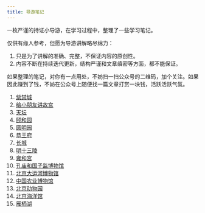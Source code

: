 ```yaml
---
title: 导游笔记
---
```


一枚严谨的持证小导游，在学习过程中，整理了一些学习笔记。

仅供有缘人参考，但愿为导游讲解略尽绵力：

1. 只是为了讲解的准确、完整，不保证内容的原创性。
2. 内容不断在持续迭代更新，结构严谨和文章缜密等方面，都不能保证。

如果整理的笔记，对你有一点用处，不妨扫一扫公众号的二维码，加个关注。如果因此赚到了钱，不妨在公众号上随便找一篇文章打赏一块钱，活跃活跃气氛。

1. [祡禁城](./guide/the-forbidden-city)
2. [给小朋友讲故宫](./guide/the-forbidden-city-for-children)
3. [天坛](./guide/the-temple-of-heaven)
4. [颐和园](./guide/the-summer-palace)
5. [圆明园](./guide/the-winter-palace)
6. [恭王府](./guide/prince-gongs-mansion)
7. [长城](./guide/the-great-wall)
8. [明十三陵](./guide/ming-tombs)
9. [雍和宫](./guide/YongHeGong)
10. [孔庙和国子监博物馆](./guide/kmgzj)
11. [北京大运河博物馆](./guide/canalmuseum)
12. [中国农业博物馆](./guide/ciae)
13. [北京动物园](./guide/zoo)
14. [北京海洋馆](./guide/aquarium)
15. [雁栖湖](./guide/YanqiLake)
